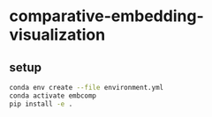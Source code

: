 # comparative-embedding-visualization

## setup

```sh
conda env create --file environment.yml
conda activate embcomp
pip install -e .
```

